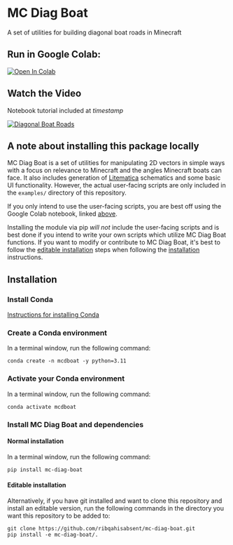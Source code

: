 # MC Diag Boat

A set of utilities for building diagonal boat roads in Minecraft

## Run in Google Colab:

[![Open In Colab](https://colab.research.google.com/assets/colab-badge.svg)](https://colab.research.google.com/github/ribqahisabsent/mc-diag-boat/blob/main/examples/mc_diag_boat.ipynb)

## Watch the Video

Notebook tutorial included at *timestamp*

[![Diagonal Boat Roads](https://img.youtube.com/vi/88TybxATxiw/0.jpg)](https://www.youtube.com/watch?v=88TybxATxiw)

## A note about installing this package locally

MC Diag Boat is a set of utilities for manipulating 2D vectors in simple ways
with a focus on relevance to Minecraft and the angles Minecraft boats can face.
It also includes generation of [Litematica](https://modrinth.com/mod/litematica)
schematics and some basic UI functionality.
However, the actual user-facing scripts are only included in the `examples/` directory
of this repository.

If you only intend to use the user-facing scripts,
you are best off using the Google Colab notebook, linked [above](#run-in-google-colab).

Installing the module via pip *will not* include the user-facing scripts
and is best done if you intend to write your own scripts which utilize
MC Diag Boat functions.
If you want to modify or contribute to MC Diag Boat, it's best to follow
the [editable installation](#editable-installation) steps
when following the [installation](#installation) instructions.

## Installation

### Install Conda

[Instructions for installing Conda](https://docs.conda.io/projects/conda/en/latest/user-guide/install/index.html)

### Create a Conda environment

In a terminal window, run the following command:

```
conda create -n mcdboat -y python=3.11
```

### Activate your Conda environment

In a terminal window, run the following command:

```
conda activate mcdboat
```

### Install MC Diag Boat and dependencies

#### Normal installation

In a terminal window, run the following command:

```
pip install mc-diag-boat
```

#### Editable installation

Alternatively, if you have git installed and want to clone this repository and install
an editable version, run the following commands in the directory you want this
repository to be added to:

```
git clone https://github.com/ribqahisabsent/mc-diag-boat.git
pip install -e mc-diag-boat/.
```

